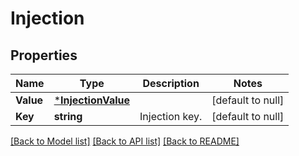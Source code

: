# Injection

## Properties
Name | Type | Description | Notes
------------ | ------------- | ------------- | -------------
**Value** | [***InjectionValue**](InjectionValue.md) |  | [default to null]
**Key** | **string** | Injection key. | [default to null]

[[Back to Model list]](../README.md#documentation-for-models) [[Back to API list]](../README.md#documentation-for-api-endpoints) [[Back to README]](../README.md)

